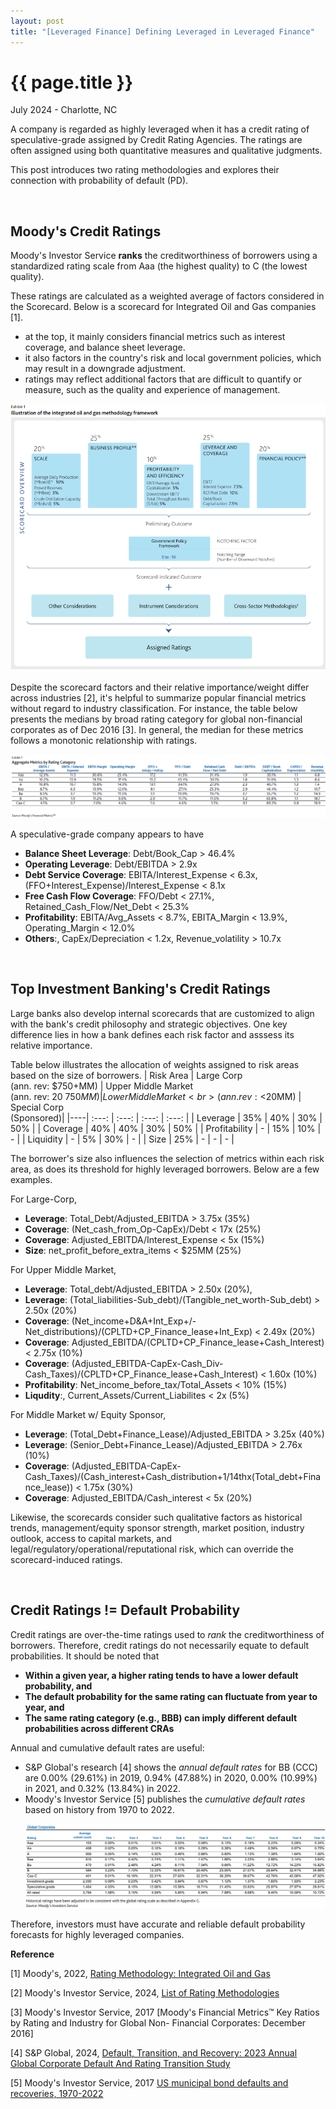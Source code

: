```yaml
---
layout: post
title: "[Leveraged Finance] Defining Leveraged in Leveraged Finance"
---
```


{{ page.title }}
================

<p class="meta">July 2024 - Charlotte, NC</p>

A company is regarded as highly leveraged when it has a credit rating of speculative-grade assigned by Credit Rating Agencies. 
The ratings are often assigned using both quantitative measures and qualitative judgments. 

This post introduces two rating methodologies and explores their connection with probability of default (PD).   

<br>

## Moody's Credit Ratings

Moody's Investor Service **ranks** the creditworthiness of borrowers using a standardized rating scale from Aaa (the highest quality) to C (the lowest quality). 

These ratings are calculated as a weighted average of factors considered in the Scorecard. Below is a scorecard for Integrated Oil and Gas companies [1].
- at the top, it mainly considers financial metrics such as interest coverage, and balance sheet leverage.
- it also factors in the country's risk and local government policies, which may result in a downgrade adjustment.
- ratings may reflect additional factors that are difficult to quantify or measure, such as the quality and experience of management.

<p align="center">
<img src="/images/posts_2024_07_01/moody_score_card.png" >
</p>

Despite the scorecard factors and their relative importance/weight differ across industries [2], it's helpful to summarize popular financial metrics without regard to industry classification. For instance, the table below presents the medians by broad rating category for global non-financial corporates as of Dec 2016 [3]. In general, the median for these metrics follows a monotonic relationship with ratings.
  
<p align="center">
<img src="/images/posts_2024_07_01/moody_rating_fin.png" >
</p>

A speculative-grade company appears to have  
  * **Balance Sheet Leverage**: Debt/Book_Cap > 46.4%
  * **Operating Leverage**:  Debt/EBITDA > 2.9x
  * **Debt Service Coverage**: EBITA/Interest_Expense < 6.3x, (FFO+Interest_Expense)/Interest_Expense < 8.1x
  * **Free Cash Flow Coverage**: FFO/Debt < 27.1%, Retained_Cash_Flow/Net_Debt < 25.3%  
  * **Profitability**:  EBITA/Avg_Assets < 8.7%, EBITA_Margin < 13.9%, Operating_Margin < 12.0%
  * **Others**:, CapEx/Depreciation < 1.2x, Revenue_volatility > 10.7x


<br>

## Top Investment Banking's Credit Ratings

Large banks also develop internal scorecards that are customized to align with the bank's credit philosophy and strategic objectives. 
One key difference lies in how a bank defines each risk factor and asssess its relative importance. 

Table below illustrates the allocation of weights assigned to risk areas based on the size of borrowers. 
| Risk Area | Large Corp <br> (ann. rev: $750+MM) | Upper Middle Market <br> (ann. rev: $20 ~ 750MM) | Lower Middle Market <br> (ann. rev: <$20MM) | Special Corp  <br> (Sponsored)| 
|----| :---: | :---: | :---: | :---: |
| Leverage    | 35%  | 40%  | 30% | 50%  |
| Coverage    | 40%  | 40%  | 30%  | 50%               |
| Profitability | -  | 15% | 10% | -                |
| Liquidity    | - | 5%  | 30% | - |
| Size    | 25% | - | - | - |

The borrower's size also influences the selection of metrics within each risk area, as does its threshold for highly leveraged borrowers. 
Below are a few examples. 

For Large-Corp,   
  * **Leverage**: Total_Debt/Adjusted_EBITDA > 3.75x (35%)
  * **Coverage**: (Net_cash_from_Op-CapEx)/Debt < 17x (25%)
  * **Coverage**: Adjusted_EBITDA/Interest_Expense < 5x (15%)
  * **Size**: net_profit_before_extra_items < $25MM (25%)

For Upper Middle Market, 
  * **Leverage**: Total_debt/Adjusted_EBITDA > 2.50x (20%),
  * **Leverage**: (Total_liabilities-Sub_debt)/(Tangible_net_worth-Sub_debt) > 2.50x (20%)
  * **Coverage**: (Net_income+D&A+Int_Exp+/-Net_distributions)/(CPLTD+CP_Finance_lease+Int_Exp) < 2.49x (20%)
  * **Coverage**: Adjusted_EBITDA/(CPLTD+CP_Finance_lease+Cash_Interest) < 2.75x (10%)
  * **Coverage**: (Adjusted_EBITDA-CapEx-Cash_Div-Cash_Taxes)/(CPLTD+CP_Finance_lease+Cash_Interest) < 1.60x (10%)
  * **Profitability**:  Net_income_before_tax/Total_Assets < 10% (15%)
  * **Liqudity**:, Current_Assets/Current_Liabilites < 2x (5%)

For Middle Market w/ Equity Sponsor, 
  * **Leverage**: (Total_Debt+Finance_Lease)/Adjusted_EBITDA > 3.25x (40%)
  * **Leverage**: (Senior_Debt+Finance_Lease)/Adjusted_EBITDA > 2.76x (10%) 
  * **Coverage**: (Adjusted_EBITDA-CapEx-Cash_Taxes)/(Cash_interest+Cash_distribution+1/14thx(Total_debt+Finance_lease)) < 1.75x  (30%)
  * **Coverage**: Adjusted_EBITDA/Cash_interest < 5x  (20%) 


Likewise, the scorecards consider such qualitative factors as historical trends, management/equity sponsor strength, market position, industry outlook, access to capital markets, and legal/regulatory/operational/reputational risk, which can override the scorecard-induced ratings.  

<br>

## Credit Ratings != Default Probability

Credit ratings are over-the-time ratings used to *rank* the creditworthiness of borrowers. Therefore, credit ratings do not necessarily equate to default probabilities. It should be noted that 
- **Within a given year, a higher rating tends to have a lower default probability, and**
- **The default probability for the same rating can fluctuate from year to year, and**
- **The same rating category (e.g., BBB) can imply different default probabilities across different CRAs** 

Annual and cumulative default rates are useful:
- S&P Global's research [4] shows the *annual default rates* for BB (CCC) are 0.00% (29.61%) in 2019, 0.94% (47.88%)  in 2020, 0.00% (10.99%)  in 2021, and 0.32% (13.84%) in 2022.
- Moody's Investor Service [5] publishes the *cumulative default rates* based on history from 1970 to 2022.  
  <p align="center">
  <img src="/images/posts_2024_07_01/moody_cum_pd.png" >
  </p>

Therefore, investors must have accurate and reliable default probability forecasts for highly leveraged companies. 
<br>


**Reference**

[1] Moody's, 2022, [Rating Methodology: Integrated Oil and Gas](https://ratings.moodys.com/api/rmc-documents/393389)

[2] Moody's Investor Service, 2024, [List of Rating Methodologies](https://ratings.moodys.com/documents/PBC_127479)

[3] Moody's Investor Service, 2017 [Moody's Financial Metrics™ Key Ratios
by Rating and Industry for Global Non-
Financial Corporates: December 2016]

[4] S&P Global, 2024, [Default, Transition, and Recovery: 2023 Annual Global Corporate Default And Rating Transition Study](https://www.spglobal.com/ratings/en/research/articles/240328-default-transition-and-recovery-2023-annual-global-corporate-default-and-rating-transition-study-13047827)

[5] Moody's Investor Service, 2017 [US municipal bond defaults and recoveries, 1970-2022](https://www.fidelity.com/bin-public/060_www_fidelity_com/documents/fixed-income/moodys-investors-service-data-report-us-municipal-bond.pdf)
